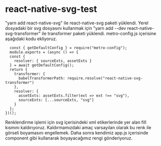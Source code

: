 # react-native-svg-test

 "yarn add react-native-svg" ile react-native-svg paketi yüklendi. Yerel dosyadaki bir svg dosyasını kullanmak için 
 "yarn add --dev react-native-svg-transformer" ile transformer paketi yüklendi.
 metro-config.js içerisine aşağıdaki kodu ekliyoruz.  
  
```
  const { getDefaultConfig } = require("metro-config");
  module.exports = (async () => {
  const {
    resolver: { sourceExts, assetExts }
  } = await getDefaultConfig();
  return {
    transformer: {
      babelTransformerPath: require.resolve("react-native-svg-transformer")
    },
    resolver: {
      assetExts: assetExts.filter(ext => ext !== "svg"),
      sourceExts: [...sourceExts, "svg"]
    }
  };
})(); 
```
Renklendirme işlemi için svg içerisindeki xml etikerlerinde yer alan fill kısmını kaldırıyoruz. Kaldırmamızdaki amaç varsayılan olarak bu renk ile görseli boyamasını engellemek.
Daha sonra kendimiz app.js içerisinde component gibi kullanarak boyayacağımız rengi gönderiyoruz.
